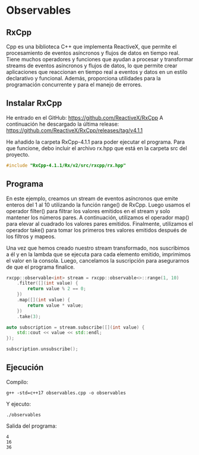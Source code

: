 # Observables

## RxCpp

Cpp es una biblioteca C++ que implementa ReactiveX, que permite el procesamiento de eventos asíncronos y flujos de datos en tiempo real. Tiene muchos operadores y funciones que ayudan a procesar y transformar streams de eventos asíncronos y flujos de datos, lo que permite crear aplicaciones que reaccionan en tiempo real a eventos y datos en un estilo declarativo y funcional. Además, proporciona utilidades para la programación concurrente y para el manejo de errores.

## Instalar RxCpp

He entrado en el GitHub: https://github.com/ReactiveX/RxCpp
A continuación he descargado la última release: https://github.com/ReactiveX/RxCpp/releases/tag/v4.1.1

He añadido la carpeta RxCpp-4.1.1 para poder ejecutar el programa. Para que funcione, debo incluir el archivo rx.hpp que está en la carpeta src del proyecto.

```cpp
#include "RxCpp-4.1.1/Rx/v2/src/rxcpp/rx.hpp"
```

## Programa

En este ejemplo, creamos un stream de eventos asíncronos que emite enteros del 1 al 10 utilizando la función range() de RxCpp. Luego usamos el operador filter() para filtrar los valores emitidos en el stream y solo mantener los números pares. A continuación, utilizamos el operador map() para elevar al cuadrado los valores pares emitidos. Finalmente, utilizamos el operador take() para tomar los primeros tres valores emitidos después de los filtros y mapeos.

Una vez que hemos creado nuestro stream transformado, nos suscribimos a él y en la lambda que se ejecuta para cada elemento emitido, imprimimos el valor en la consola. Luego, cancelamos la suscripción para asegurarnos de que el programa finalice.

```cpp
rxcpp::observable<int> stream = rxcpp::observable<>::range(1, 10)
    .filter([](int value) {
        return value % 2 == 0;
    })
    .map([](int value) {
        return value * value;
    })
    .take(3);

auto subscription = stream.subscribe([](int value) {
    std::cout << value << std::endl;
});

subscription.unsubscribe();
```

## Ejecución

Compilo:

```console
g++ -std=c++17 observables.cpp -o observables
```

Y ejecuto:

```console
./observables
```

Salida del programa:

```console
4
16
36
```
